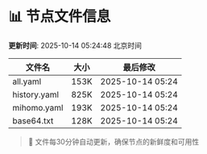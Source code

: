# 📊 节点文件信息

**更新时间**: 2025-10-14 05:24:48 北京时间

| 文件名 | 大小 | 最后修改 |
|--------|------|----------|
| all.yaml | 153K | 2025-10-14 05:24 |
| history.yaml | 825K | 2025-10-14 05:24 |
| mihomo.yaml | 193K | 2025-10-14 05:24 |
| base64.txt | 128K | 2025-10-14 05:24 |

> 🔄 文件每30分钟自动更新，确保节点的新鲜度和可用性
